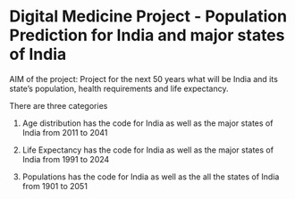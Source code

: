 # Digital Medicine Project - Population Prediction for India and major states of India

AIM of the project: 
Project for the next 50 years what will be India and its state’s population, health requirements and life expectancy.

There are three categories 

1) Age distribution has the code for India as well as the major states of India from 2011 to 2041

2) Life Expectancy has the code for India as well as the major states of India from 1991 to 2024

3) Populations has the code for India as well as the all the states of India from 1901 to 2051
